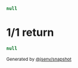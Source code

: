 ```js
null
```

# 1/1 return

```js
null
```

<sub>
  Generated by <a href="https://github.com/jsenv/core/tree/main/packages/independent/snapshot">@jsenv/snapshot</a>
</sub>